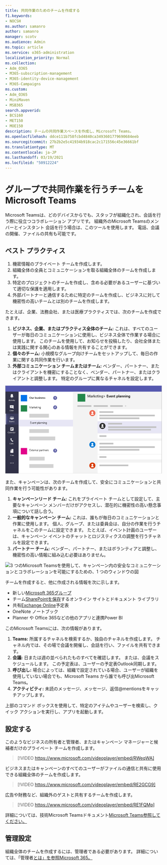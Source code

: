 ```yaml
---
title: 共同作業のためのチームを作成する
f1.keywords:
- NOCSH
ms.author: samanro
author: samanro
manager: scotv
ms.audience: Admin
ms.topic: article
ms.service: o365-administration
localization_priority: Normal
ms.collection:
- Adm_O365
- M365-subscription-management
- M365-identity-device-management
- M365-Campaigns
ms.custom:
- Adm_O365
- MiniMaven
- MSB365
search.appverid:
- BCS160
- MET150
- MOE150
description: チームの共同作業スペースを作成し、Microsoft Teams。
ms.openlocfilehash: ddce111b758fcbd4840ca3493601779690684eeb
ms.sourcegitcommit: 27b2b2e5c41934b918cac2c171556c45e36661bf
ms.translationtype: MT
ms.contentlocale: ja-JP
ms.lasthandoff: 03/19/2021
ms.locfileid: "50912224"
---
```

# <a name="create-teams-for-collaboration-in-microsoft-teams"></a>グループで共同作業を行うチームをMicrosoft Teams

Microsoft Teamsは、どのデバイスからでも、スタッフが組織化され、会話を行う際に役立つコラボレーション アプリです。 組織外のMicrosoft Teamsのメンバーとインスタント 会話を行う場合は、このツールを使用します。 電話、会議の開催、ファイルの共有も可能です。

## <a name="best-practices"></a>ベスト プラクティス

1. 機密情報のプライベート チームを作成します。
1. 組織全体の全員とコミュニケーションを取る組織全体のチームを作成します。
1. 特定のプロジェクトのチームを作成し、含める必要があるユーザーに基づいて適切な保護を適用します。
1. 外部パートナーと通信するために特定のチームを作成し、ビジネスに対して機密性の高いチームとは別のチームを作成します。

たとえば、企業、法務会社、または医療プラクティスでは、次のチームを作成できます。

1. **ビジネス、企業、またはプラクティス全体のチーム:** これは、すべてのユーザーが毎日のコミュニケーションに使用し、ビジネス全体で作業する場合に使用します。 このチームを使用して、お知らせを投稿したり、会社全体または実践に関する関心のある情報を共有することができます。
1. **個々のチーム:** 小規模なグループ向けチームをセットアップして、毎日の作業に関する共同作業を行います。
1. **外部コミュニケーション チームまたはチーム:** ベンダー、パートナー、またはクライアントを機密にすることなく、ベンダー、パートナー、またはクライアントと調整します。 特定のグループに異なるチャネルを設定します。

![3 つの独立したMicrosoft Teamsを使用して、ビジネス内での安全なコミュニケーションとコラボレーションを可能にするための、1 つのウィンドウの図](../media/m365-democracy-teams-business-collab.png)

また、キャンペーンは、次のチームを作成して、安全にコミュニケーションと共同作業を行う可能性があります。

1. **キャンペーンリード チーム:** これをプライベート チームとして設定して、主要なキャンペーン メンバーだけがアクセスし、潜在的に機密性の高い懸念事項について話し合う。
2. **一般的なキャンペーン チーム:** これは、誰もが毎日のコミュニケーションと作業に使用します。 個人、グループ、または委員会は、自分の作業を行うチャネルをこのチームに設定できます。 たとえば、イベント計画のユーザーは、キャンペーン イベントのチャットとロジスティクスの調整を行うチャネルを設定できます。
3. **パートナー チーム:** ベンダー、パートナー、またはボランティアと調整し、機密性の高い情報に組み込む必要はありません。

![3 つのMicrosoft Teamsを使用して、キャンペーン内の安全なコミュニケーションとコラボレーションを可能にするための、1 つのウィンドウの図](../media/m365-democracy-teams-collab.png)

チームを作成すると、他に作成される情報を次に示します。

- 新しい[Microsoft 365グループ](/MicrosoftTeams/office-365-groups)
- チーム[SharePointを保存](/MicrosoftTeams/sharepoint-onedrive-interact)するオンライン サイトとドキュメント ライブラリ
- 共有[Exchange Online](/MicrosoftTeams/exchange-teams-interact)予定表
- OneNote ノートブック
- Planner や Office 365などの他のアプリと連携Power BI

このMicrosoft Teamsには、次の情報があります。

1. **Teams:** 所属するチャネルを検索するか、独自のチャネルを作成します。 チャネル内では、その場で会議を開催し、会話を行い、ファイルを共有できます。
2. **会議:** 日または週の並べられたものすべてを確認します。 または、会議をスケジュールします。 この予定表は、ユーザーの予定表Outlook同期します。
3. **呼び出し:** 場合によっては、組織で設定されている場合、ユーザーが組織を使用していない場合でも、Microsoft Teams から誰でも呼び出Microsoft Teams。
4. **アクティビティ:** 未読のメッセージ、メッセージ、返信@mentionsをキャッチアップします。

上部のコマンド ボックスを使用して、特定のアイテムやユーザーを検索し、クイック アクションを実行し、アプリを起動します。

## <a name="set-it-up"></a>設定する

このようなビジネスの所有者と管理者、またはキャンペーン マネージャーと候補者だけのプライベート チームを作成します。

> [!VIDEO https://www.microsoft.com/videoplayer/embed/RWeqWA]

ビジネスまたはキャンペーンのすべてのユーザーがファイルの通信と共有に使用できる組織全体のチームを作成します。

> [!VIDEO https://www.microsoft.com/videoplayer/embed/RE2GCG9]

広告や財務など、組織外のゲストと共有するチームを作成します。

> [!VIDEO https://www.microsoft.com/videoplayer/embed/RE1FQMp]

詳細については、技術Microsoft Teamsドキュメント[Microsoft Teams参照してください。](/microsoftteams/microsoft-teams)

## <a name="admin-settings"></a>管理設定

組織全体のチームを作成するには、管理者である必要があります。 詳細については、「管理者[とは」を参照Microsoft 365。](https://support.office.com/article/what-is-an-admin-e123627e-4892-4461-b9aa-1b6d57a5cfa4?ui=en-US&rs=en-US&ad=US)